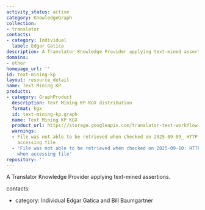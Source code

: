 ```yaml
---
activity_status: active
category: KnowledgeGraph
collection:
- translator
contacts:
- category: Individual
  label: Edgar Gatica
description: A Translator Knowledge Provider applying text-mined assertions.
domains:
- other
homepage_url: ''
id: text-mining-kp
layout: resource_detail
name: Text Mining KP
products:
- category: GraphProduct
  description: Text Mining KP KGX distribution
  format: kgx
  id: text-mining-kp.graph
  name: Text Mining KP KGX
  product_url: https://storage.googleapis.com/translator-text-workflow-dev-public/kgx/UniProt/targeted_assertions.tar.gz
  warnings:
  - File was not able to be retrieved when checked on 2025-09-09_ HTTP 404 error when
    accessing file
  - 'File was not able to be retrieved when checked on 2025-09-10: HTTP 404 error
    when accessing file'
repository: ''
---
```

A Translator Knowledge Provider applying text-mined assertions.

contacts:
- category: Individual
 Edgar Gatica and Bill Baumgartner